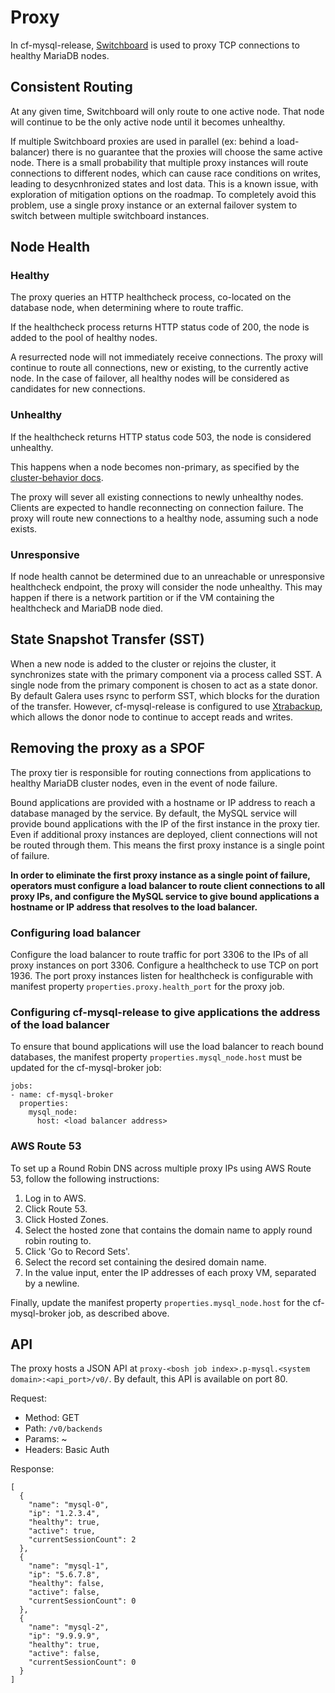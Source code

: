 # Proxy

In cf-mysql-release, [Switchboard](https://github.com/cloudfoundry-incubator/switchboard) is used to proxy TCP connections to healthy MariaDB nodes.

## Consistent Routing

At any given time, Switchboard will only route to one active node. That node will continue to be the only active node until it becomes unhealthy. 

If multiple Switchboard proxies are used in parallel (ex: behind a load-balancer) there is no guarantee that the proxies will choose the same active node. There is a small probability that multiple proxy instances will route connections to different nodes, which can cause race conditions on writes, leading to desycnhronized states and lost data. This is a known issue, with exploration of mitigation options on the roadmap. To completely avoid this problem, use a single proxy instance or an external failover system to switch between multiple switchboard instances.

## Node Health

### Healthy

The proxy queries an HTTP healthcheck process, co-located on the database node, when determining where to route traffic. 

If the healthcheck process returns HTTP status code of 200, the node is added to the pool of healthy nodes. 

A resurrected node will not immediately receive connections. The proxy will continue to route all connections, new or existing, to the currently active node. In the case of failover, all healthy nodes will be considered as candidates for new connections. 

### Unhealthy

If the healthcheck returns HTTP status code 503, the node is considered unhealthy. 

This happens when a node becomes non-primary, as specified by the [cluster-behavior docs](cluster-behavior.md).

The proxy will sever all existing connections to newly unhealthy nodes. Clients are expected to handle reconnecting on connection failure. The proxy will route new connections to a healthy node, assuming such a node exists.

### Unresponsive

If node health cannot be determined due to an unreachable or unresponsive healthcheck endpoint, the proxy will consider the node unhealthy. This may happen if there is a network partition or if the VM containing the healthcheck and MariaDB node died.


## State Snapshot Transfer (SST)

When a new node is added to the cluster or rejoins the cluster, it synchronizes state with the primary component via a process called SST. A single node from the primary component is chosen to act as a state donor. By default Galera uses rsync to perform SST, which blocks for the duration of the transfer. However, cf-mysql-release is configured to use [Xtrabackup](http://www.percona.com/doc/percona-xtrabackup), which allows the donor node to continue to accept reads and writes.


## Removing the proxy as a SPOF

The proxy tier is responsible for routing connections from applications to healthy MariaDB cluster nodes, even in the event of node failure.

Bound applications are provided with a hostname or IP address to reach a database managed by the service. By default, the MySQL service will provide bound applications with the IP of the first instance in the proxy tier. Even if additional proxy instances are deployed, client connections will not be routed through them. This means the first proxy instance is a single point of failure.

**In order to eliminate the first proxy instance as a single point of failure, operators must configure a load balancer to route client connections to all proxy IPs, and configure the MySQL service to give bound applications a hostname or IP address that resolves to the load balancer.**

### Configuring load balancer

Configure the load balancer to route traffic for port 3306 to the IPs of all proxy instances on port 3306. Configure a healthcheck to use TCP on port 1936. The port proxy instances listen for healthcheck is configurable with manifest property `properties.proxy.health_port` for the proxy job.

### Configuring cf-mysql-release to give applications the address of the load balancer
To ensure that bound applications will use the load balancer to reach bound databases, the manifest property `properties.mysql_node.host` must be updated for the cf-mysql-broker job:

```
jobs:
- name: cf-mysql-broker
  properties:
    mysql_node:
      host: <load balancer address>
```

### AWS Route 53

To set up a Round Robin DNS across multiple proxy IPs using AWS Route 53,
follow the following instructions:

1. Log in to AWS.
2. Click Route 53.
3. Click Hosted Zones.
4. Select the hosted zone that contains the domain name to apply round robin routing to.
5. Click 'Go to Record Sets'.
6. Select the record set containing the desired domain name.
7. In the value input, enter the IP addresses of each proxy VM, separated by a newline.

Finally, update the manifest property `properties.mysql_node.host` for the cf-mysql-broker job, as described above.

## API

The proxy hosts a JSON API at `proxy-<bosh job index>.p-mysql.<system domain>:<api_port>/v0/`. By default, this API is available on port 80.

Request:
*  Method: GET
*  Path: `/v0/backends`
*  Params: ~
*  Headers: Basic Auth

Response:

```
[
  {
    "name": "mysql-0",
    "ip": "1.2.3.4",
    "healthy": true,
    "active": true,
    "currentSessionCount": 2
  },
  {
    "name": "mysql-1",
    "ip": "5.6.7.8",
    "healthy": false,
    "active": false,
    "currentSessionCount": 0
  },
  {
    "name": "mysql-2",
    "ip": "9.9.9.9",
    "healthy": true,
    "active": false,
    "currentSessionCount": 0
  }
]
```

